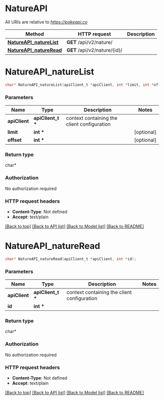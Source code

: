 # NatureAPI

All URIs are relative to *https://pokeapi.co*

Method | HTTP request | Description
------------- | ------------- | -------------
[**NatureAPI_natureList**](NatureAPI.md#NatureAPI_natureList) | **GET** /api/v2/nature/ | 
[**NatureAPI_natureRead**](NatureAPI.md#NatureAPI_natureRead) | **GET** /api/v2/nature/{id}/ | 


# **NatureAPI_natureList**
```c
char* NatureAPI_natureList(apiClient_t *apiClient, int *limit, int *offset);
```

### Parameters
Name | Type | Description  | Notes
------------- | ------------- | ------------- | -------------
**apiClient** | **apiClient_t \*** | context containing the client configuration |
**limit** | **int \*** |  | [optional] 
**offset** | **int \*** |  | [optional] 

### Return type

char*



### Authorization

No authorization required

### HTTP request headers

 - **Content-Type**: Not defined
 - **Accept**: text/plain

[[Back to top]](#) [[Back to API list]](../README.md#documentation-for-api-endpoints) [[Back to Model list]](../README.md#documentation-for-models) [[Back to README]](../README.md)

# **NatureAPI_natureRead**
```c
char* NatureAPI_natureRead(apiClient_t *apiClient, int *id);
```

### Parameters
Name | Type | Description  | Notes
------------- | ------------- | ------------- | -------------
**apiClient** | **apiClient_t \*** | context containing the client configuration |
**id** | **int \*** |  | 

### Return type

char*



### Authorization

No authorization required

### HTTP request headers

 - **Content-Type**: Not defined
 - **Accept**: text/plain

[[Back to top]](#) [[Back to API list]](../README.md#documentation-for-api-endpoints) [[Back to Model list]](../README.md#documentation-for-models) [[Back to README]](../README.md)

